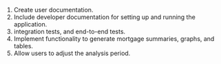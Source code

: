 1. Create user documentation.
2. Include developer documentation for setting up and running the application.
3. integration tests, and end-to-end tests.
4. Implement functionality to generate mortgage summaries, graphs, and tables.
5. Allow users to adjust the analysis period.